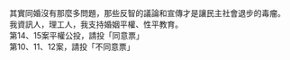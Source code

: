 其實同婚沒有那麼多問題，那些反智的議論和宣傳才是讓民主社會退步的毒瘤。<br>
我資訊人，理工人，我支持婚姻平權、性平教育。<br>
第14、15案平權公投，請投「同意票」<br>
第10、11、12案，請投「不同意票」<br>
